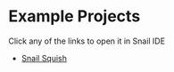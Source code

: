 # Example Projects
Click any of the links to open it in Snail IDE

 - [Snail Squish](https://snail-ide.github.io/?project_url=https://snail-ide.github.io/examples/projects/squish.snail)
